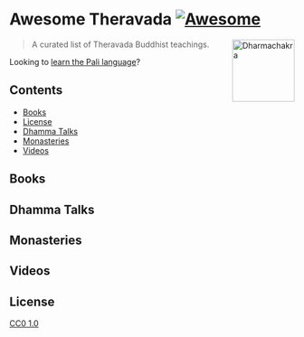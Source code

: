 # Awesome Theravada [![Awesome](https://cdn.rawgit.com/sindresorhus/awesome/d7305f38d29fed78fa85652e3a63e154dd8e8829/media/badge.svg)](https://github.com/sindresorhus/awesome)

[<img src="https://upload.wikimedia.org/wikipedia/commons/d/df/Dharma_Wheel.svg" alt="Dharmachakra" align="right" width="110">](https://www.gnu.org/)

> A curated list of Theravada Buddhist teachings.

Looking to [learn the Pali language](https://github.com/unbinding-org/awesome-pali)?

## Contents
- [Books](#books)
- [License](#license)
- [Dhamma Talks](#dhamma-talks)
- [Monasteries](#monasteries)
- [Videos](#videos)

## Books

## Dhamma Talks

## Monasteries

## Videos

## License

[CC0 1.0](https://creativecommons.org/publicdomain/zero/1.0/)
